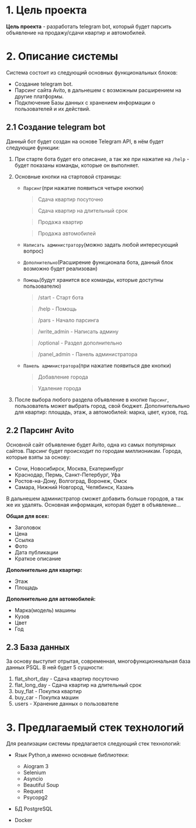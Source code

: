 # **1. Цель проекта**
**Цель проекта** - разработать telegram bot, который будет парсить объявление на продажу/cдачи квартир и автомобилей. 
# **2. Описание системы**
Система состоит из следующий основных функциональных блоков:
+ Создание telegram bot.
+ Парсинг сайта Avito, в дальнешем с возможным расширением на другие платформы.
+ Подключение Базы данных с хранением информации о пользователей и их действий.
  
## **2.1 Создание telegram bot**
Данный бот будет создан на основе Telegram API, в нём будет следующие функции:
1. При старте бота будет его описание, а так же при нажатие на `/help` - будет показаны команды, которые он выполняет.
2. Основные кнопки на стартовой страницы:
   + `Парсинг`(при нажатие появиться четыре кнопки)
      > Сдача квартир посуточно

      > Сдача квартир на длительный срок

      > Продажа квартир

      > Продажа автомобилей
   + `Написать администратору`(можно задать любой интересующий вопрос)
   + `Дополнительно`(Расширение функционала бота, данный блок возможно будет реализован)
   + `Помощь`(будут хранится все команды, которые доступны пользователю)
        > /start - Старт бота

        >/help - Помощь 

        >/pars - Начало парсинга

        >/write_admin - Написать админу

        > /optional - Раздел дополнительно

        > /panel_admin - Панель администратора
   + `Панель администратора`(при нажатие появиться две кнопки)
     > Добавление города

     > Удаление города
  
3. После выбора любого раздела объявление в кнопке `Парсинг`, пользователь может выбрать город, свой бюджет. Дополнительльно для квартир: площадь, этаж, а автомобилей: марка, цвет, кузов, год.




## **2.2 Парсинг Avito**
Основной сайт объявление будет Avito, одна из самых популярных сайтов. 
Парсинг будет происходит по городам миллионикам. Города, которые взяты за основу:
+ Сочи, Новосибирск, Москва, Екатеринбург
+ Краснодар, Пермь, Санкт-Петербург, Уфа
+ Ростов-на-Дону, Волгоград, Воронеж, Омск
+ Самара, Нижний Новгород, Челябинск, Казань
  
В дальнешем администратор сможет добавить больше городов, а так же их удалять. Основная информация, которая будет в объявление...

**Общая для всех:**
+ Заголовок
+ Цена
+ Ссылка
+ Фото 
+ Дата публикации
+ Краткое описание
  
**Дополнительно для квартир:**

+ Этаж
+ Площадь
 

**Дополнительно для автомобилей:**
+ Марка(модель) машины
+ Кузов
+ Цвет
+ Год
  
## **2.3 База данных**
За основу выступит отрытая, современная, многофункционнальная база данных PSQL. В ней будет 5 сущности:

1. flat_short_day - Сдача квартир посуточно 
2. flat_long_day - Сдача квартир на длительный срок 
3. buy_flat - Покупка квартир
4. buy_car - Покупка машин
5. users - Хранение данных о пользователе

# **3. Предлагаемый стек технологий**
Для реализации системы предлагается следующий стек технологий:
+ Язык Python,а именно основные библиотеки:
  + Aiogram 3
  + Selenium
  + Asyncio
  + Beautiful Soup
  + Request
  + Psycopg2

+ БД PostgreSQL
+ Docker
  
